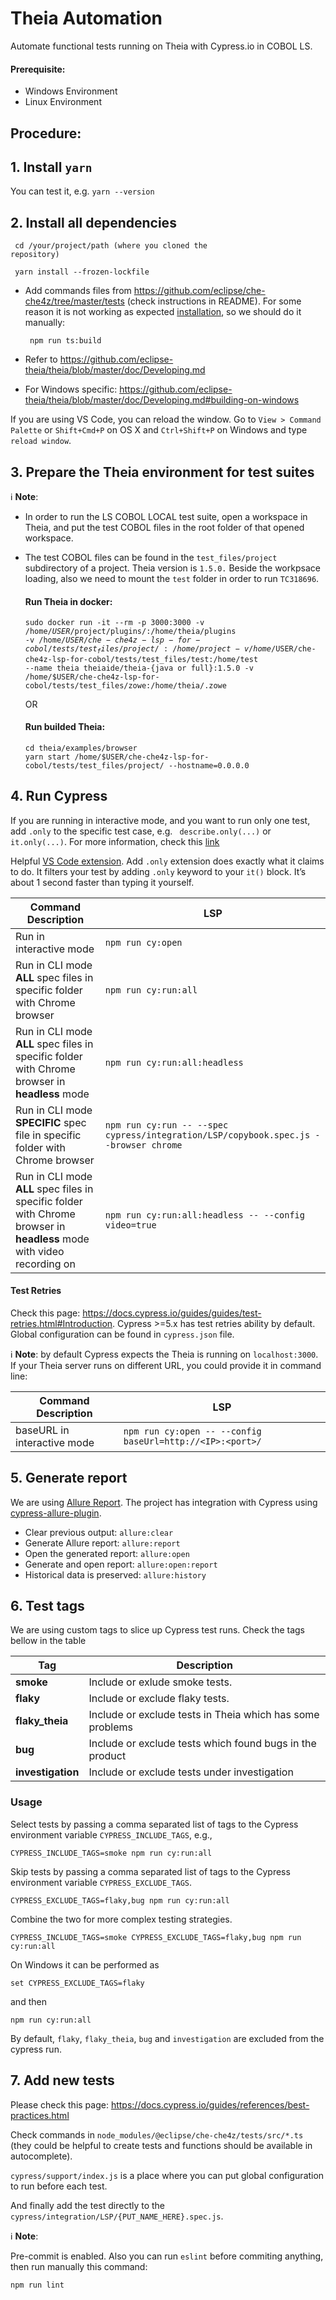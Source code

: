 # Theia Automation

Automate functional tests running on Theia with Cypress.io in COBOL LS.

#### Prerequisite:

- Windows Environment
- Linux Environment

## Procedure:

## 1. Install `yarn`

   You can test it, e.g. <code>yarn --version</code>

## 2. Install all dependencies

   <code> cd /your/project/path (where you cloned the repository)</code>

   <code> yarn install --frozen-lockfile</code>

- Add commands files from https://github.com/eclipse/che-che4z/tree/master/tests (check instructions in README). For some reason it is not working as expected [installation](https://github.com/eclipse/che-che4z/blob/c4970580c6a839c9e87f6bdbe5915d67eabcc43f/tests/package.json#L12), so we should do it manually:

  <code> npm run ts:build </code>

- Refer to https://github.com/eclipse-theia/theia/blob/master/doc/Developing.md
- For Windows specific:
  https://github.com/eclipse-theia/theia/blob/master/doc/Developing.md#building-on-windows

If you are using VS Code, you can reload the window. Go to `View > Command Palette` or `Shift+Cmd+P` on OS X and `Ctrl+Shift+P` on Windows and type `reload window`.

## 3. Prepare the Theia environment for test suites

:information_source: **Note**:

- In order to run the LS COBOL LOCAL test suite, open a workspace in Theia, and put the test COBOL files in the root folder of that opened workspace.

- The test COBOL files can be found in the `test_files/project` subdirectory of a project. Theia version is `1.5.0.`
Beside the workpsace loading, also we need to mount the `test` folder in order to run `TC318696`. 
  #### Run Theia in docker:

  <code>sudo docker run -it --rm -p 3000:3000 -v /home/$USER/$project/plugins/:/home/theia/plugins -v /home/$USER/che-che4z-lsp-for-cobol/tests/test_files/project/:/home/project -v /home/$USER/che-che4z-lsp-for-cobol/tests/test_files/test:/home/test --name theia theiaide/theia-{java or full}:1.5.0 -v  /home/$USER/che-che4z-lsp-for-cobol/tests/test_files/zowe:/home/theia/.zowe </code>

  OR

  #### Run builded Theia:

  ```
  cd theia/examples/browser
  yarn start /home/$USER/che-che4z-lsp-for-cobol/tests/test_files/project/ --hostname=0.0.0.0
  ```

## 4. Run Cypress

If you are running in interactive mode, and you want to run only one test, add `.only` to the specific test case, e.g.
` describe.only(...)` or ` it.only(...)`. For more information, check this [link](https://docs.cypress.io/guides/core-concepts/writing-and-organizing-tests.html#Excluding-and-Including-Tests)

Helpful [VS Code extension](https://marketplace.visualstudio.com/items?itemName=ub1que.add-only). Add `.only` extension does exactly what it claims to do. It filters your test by adding `.only` keyword to your `it()` block. It’s about 1 second faster than typing it yourself. 

| Command Description                                                                            | LSP                                                                                                                 |
| ---------------------------------------------------------------------------------------------- | ------------------------------------------------------------------------------------------------------------------- |
| Run in interactive mode                                                                        | `npm run cy:open`                                                                |
| Run in CLI mode **ALL** spec files in specific folder with Chrome browser                      |`npm run cy:run:all`   |
| Run in CLI mode **ALL** spec files in specific folder with Chrome browser in **headless** mode | `npm run cy:run:all:headless`  |
| Run in CLI mode **SPECIFIC** spec file in specific folder with Chrome browser                  | `npm run cy:run -- --spec cypress/integration/LSP/copybook.spec.js --browser chrome`   |
| Run in CLI mode  **ALL** spec files in specific folder with Chrome browser in **headless** mode with video recording on| `npm run cy:run:all:headless -- --config video=true`|

#### Test Retries

Check this page: https://docs.cypress.io/guides/guides/test-retries.html#Introduction. Cypress >=5.x has test retries ability by default. Global configuration can be found in `cypress.json` file.

:information_source: **Note**: by default Cypress expects the Theia is running on `localhost:3000`. If your Theia server runs on different URL, you could provide it in command line:

| Command Description         | LSP                                                                                      |
| --------------------------- | ---------------------------------------------------------------------------------------- |
| baseURL in interactive mode | `npm run cy:open -- --config baseUrl=http://<IP>:<port>/` |

## 5. Generate report

We are using [Allure Report](https://github.com/allure-framework/allure2). The project has integration with Cypress using [cypress-allure-plugin]( https://github.com/Shelex/cypress-allure-plugin). 

* Clear previous output: `allure:clear`
* Generate Allure report: `allure:report`
* Open the generated report: `allure:open`
* Generate and open report: `allure:open:report`
* Historical data is preserved: `allure:history`

## 6. Test tags
We are using custom tags to slice up Cypress test runs. Check the tags bellow in the table

| Tag | Description |
| ----|-------------|
| **smoke**| Include or exlude smoke tests.|
|**flaky** |Include or exclude flaky tests.|
|**flaky_theia**| Include or exclude tests in Theia which has some problems|
|**bug**| Include or exclude tests which found bugs in the product|
|**investigation**| Include or exclude tests under investigation|

### Usage
Select tests by passing a comma separated list of tags to the Cypress environment variable `CYPRESS_INCLUDE_TAGS`, e.g.,
```
CYPRESS_INCLUDE_TAGS=smoke npm run cy:run:all
```
Skip tests by passing a comma separated list of tags to the Cypress environment variable `CYPRESS_EXCLUDE_TAGS`.
```
CYPRESS_EXCLUDE_TAGS=flaky,bug npm run cy:run:all
```
Combine the two for more complex testing strategies.
```
CYPRESS_INCLUDE_TAGS=smoke CYPRESS_EXCLUDE_TAGS=flaky,bug npm run cy:run:all
```
On Windows it can be performed as
```
set CYPRESS_EXCLUDE_TAGS=flaky
```
and then
```
npm run cy:run:all
```
 By default, `flaky`, `flaky_theia`, `bug` and `investigation` are excluded from the cypress run. 
## 7. Add new tests

Please check this page: https://docs.cypress.io/guides/references/best-practices.html

Check commands in `node_modules/@eclipse/che-che4z/tests/src/*.ts` (they could be helpful to create tests and functions should be available in autocomplete).

`cypress/support/index.js` is a place where you can put global configuration to run before each test.

And finally add the test directly to the `cypress/integration/LSP/{PUT_NAME_HERE}.spec.js`.

:information_source: **Note**:

Pre-commit is enabled. Also you can run `eslint` before commiting anything, then run manually this command:

`npm run lint`
